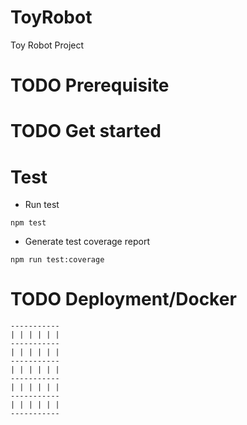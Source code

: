 # ToyRobot
Toy Robot Project 


# TODO Prerequisite 
# TODO Get started
# Test

- Run test 
```shell
npm test
```
- Generate test coverage report
```shell
npm run test:coverage
```
# TODO Deployment/Docker

```
-----------
| | | | | |
-----------
| | | | | |
-----------
| | | | | |
-----------
| | | | | |
-----------
| | | | | |
-----------
```

